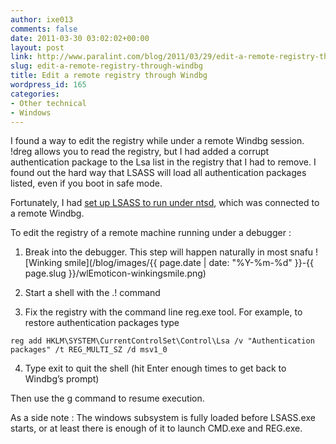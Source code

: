 ```yaml
---
author: ixe013
comments: false
date: 2011-03-30 03:02:02+00:00
layout: post
link: http://www.paralint.com/blog/2011/03/29/edit-a-remote-registry-through-windbg/
slug: edit-a-remote-registry-through-windbg
title: Edit a remote registry through Windbg
wordpress_id: 165
categories:
- Other technical
- Windows
---
```


I found a way to edit the registry while under a remote Windbg session. !dreg allows you to read the registry, but I had added a corrupt authentication package to the Lsa list in the registry that I had to remove. I found out the hard way that LSASS will load all authentication packages listed, even if you boot in safe mode.

Fortunately, I had [set up LSASS to run under ntsd](http://blogs.msdn.com/b/alejacma/archive/2007/11/13/how-to-debug-lsass-exe-process.aspx), which was connected to a remote Windbg.

To edit the registry of a remote machine running under a debugger :



	
  1. Break into the debugger. This step will happen naturally in most snafu ![Winking smile](/blog/images/{{ page.date | date: "%Y-%m-%d" }}-{{ page.slug }}/wlEmoticon-winkingsmile.png)

	
  2. Start a shell with the .! command

	
  3. Fix the registry with the command line reg.exe tool. For example, to restore authentication packages type

    
    reg add HKLM\SYSTEM\CurrentControlSet\Control\Lsa /v "Authentication packages" /t REG_MULTI_SZ /d msv1_0




	
  4. Type exit to quit the shell (hit Enter enough times to get back to Windbg’s prompt)


Then use the g command to resume execution.

As a side note : The windows subsystem is fully loaded before LSASS.exe starts, or at least there is enough of it to launch CMD.exe and REG.exe.
